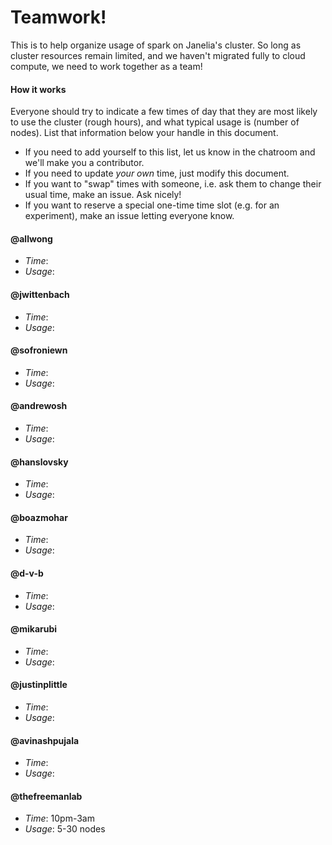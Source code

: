 # Teamwork!

This is to help organize usage of spark on Janelia's cluster. So long as cluster resources remain limited, and we haven't migrated fully to cloud compute, we need to work together as a team!

#### How it works

Everyone should try to indicate a few times of day that they are most likely to use the cluster (rough hours), and what typical usage  is (number of nodes). List that information below your handle in this document.

- If you need to add yourself to this list, let us know in the chatroom and we'll make you a contributor.
- If you need to update *your own* time, just modify this document.
- If you want to "swap" times with someone, i.e. ask them to change their usual time, make an issue. Ask nicely!
- If you want to reserve a special one-time time slot (e.g. for an experiment), make an issue letting everyone know.

#### @allwong
- *Time*:
- *Usage*:


#### @jwittenbach
- *Time*:
- *Usage*:

#### @sofroniewn
- *Time*:
- *Usage*:

#### @andrewosh
- *Time*:
- *Usage*:

#### @hanslovsky
- *Time*:
- *Usage*:

#### @boazmohar
- *Time*:
- *Usage*:

#### @d-v-b
- *Time*:
- *Usage*:

#### @mikarubi
- *Time*:
- *Usage*:

#### @justinplittle
- *Time*:
- *Usage*:

#### @avinashpujala
- *Time*:
- *Usage*:

#### @thefreemanlab
- *Time*: 10pm-3am
- *Usage*: 5-30 nodes
